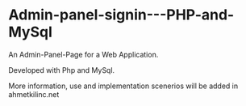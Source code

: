 # Admin-panel-signin---PHP-and-MySql
An Admin-Panel-Page for a Web Application. 

Developed with Php and MySql.

More information, use and implementation scenerios will be added in ahmetkilinc.net

